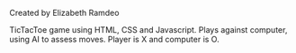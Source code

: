 Created by Elizabeth Ramdeo

TicTacToe game using HTML, CSS and Javascript. Plays against computer, using AI to assess moves. Player is X and computer is O.
